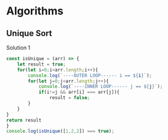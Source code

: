 # Algorithms

## Unique Sort 

Solution 1
```javascript
const isUnique = (arr) => {
    let result = true;
    for(let i=0;i<arr.length;i++){
        console.log(`----OUTER LOOP------ i == ${i}`);
        for(let j=0;j<arr.length;j++){
            console.log(`----INNER LOOP------ j == ${j}`);
            if(i!=j && arr[i] === arr[j]){
                result = false;
        }
    }
}
return result
}
console.log(isUnique([1,2,2]) === true);
```

```javascript

```